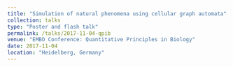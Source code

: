 ```yaml
---
title: "Simulation of natural phenomena using cellular graph automata"
collection: talks
type: "Poster and flash talk"
permalink: /talks/2017-11-04-qpib
venue: "EMBO Conference: Quantitative Principles in Biology"
date: 2017-11-04
location: "Heidelberg, Germany"
---
```

